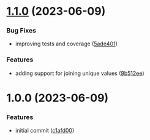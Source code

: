 # [1.1.0](https://github.com/Service-Unit-469/normalize-records/compare/v1.0.0...v1.1.0) (2023-06-09)


### Bug Fixes

* improving tests and coverage ([5ade401](https://github.com/Service-Unit-469/normalize-records/commit/5ade4019fe9da53f5688b462e9a84949d868a6b5))


### Features

* adding support for joining unique values ([9b512ee](https://github.com/Service-Unit-469/normalize-records/commit/9b512ee41e89877191a08a589981d50073213ffb))

# 1.0.0 (2023-06-09)


### Features

* initial commit ([c1afd00](https://github.com/Service-Unit-469/normalize-records/commit/c1afd00bc6a1992a79085542e316369bd899da03))
